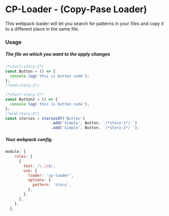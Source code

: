 # CP-Loader - (Copy-Pase Loader)
This webpack loader will let you search for patterns in your files and copy it to a different place in the same file.

### Usage
##### The file on which you want to the apply changes
```js
/*start:story:1*/
const Button = () => {
  console.log('this is button code');
};
/*end:story:1*/

/*start:story:2*/
const Button2 = () => {
  console.log('this is button code');
};
/*end:story:2*/
const stories = storiesOf('Button')
                    .add('Simple', Button, `/*story:1*/ `)
                    .add('Simple', Button, `/*story:2*/ `);
```
##### Your webpack config.
```js
module: {
    rules: [
      {
        test: /\.js$/,
        use: {
          loader: 'cp-loader',
          options: {
            pattern: 'story',
          },
        },
      },
    ],
  },
```